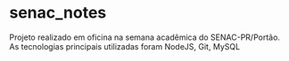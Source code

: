 # senac_notes
Projeto realizado em oficina na semana acadêmica do SENAC-PR/Portão.
As tecnologias principais utilizadas foram NodeJS, Git, MySQL
